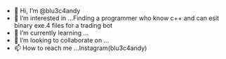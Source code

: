 - 👋 Hi, I’m @blu3c4andy
- 👀 I’m interested in ...Finding a programmer who know c++ and can esit binary exe.4 files for a trading bot
- 🌱 I’m currently learning ...
- 💞️ I’m looking to collaborate on ...
- 📫 How to reach me ...Instagram(blu3c4andy)

<!---
blu3c4andy/blu3c4andy is a ✨ special ✨ repository because its `README.md` (this file) appears on your GitHub profile.
You can click the Preview link to take a look at your changes.
--->
